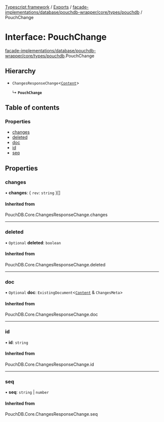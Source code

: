 [Typescript framework](../index.md) / [Exports](../modules.md) / [facade-implementations/database/pouchdb-wrapper/core/types/pouchdb](../modules/facade_implementations_database_pouchdb_wrapper_core_types_pouchdb.md) / PouchChange

# Interface: PouchChange

[facade-implementations/database/pouchdb-wrapper/core/types/pouchdb](../modules/facade_implementations_database_pouchdb_wrapper_core_types_pouchdb.md).PouchChange

## Hierarchy

- `ChangesResponseChange`<[`Content`](facade_implementations_database_pouchdb_wrapper_core_types_pouchdb.Content.md)\>

  ↳ **`PouchChange`**

## Table of contents

### Properties

- [changes](facade_implementations_database_pouchdb_wrapper_core_types_pouchdb.PouchChange.md#changes)
- [deleted](facade_implementations_database_pouchdb_wrapper_core_types_pouchdb.PouchChange.md#deleted)
- [doc](facade_implementations_database_pouchdb_wrapper_core_types_pouchdb.PouchChange.md#doc)
- [id](facade_implementations_database_pouchdb_wrapper_core_types_pouchdb.PouchChange.md#id)
- [seq](facade_implementations_database_pouchdb_wrapper_core_types_pouchdb.PouchChange.md#seq)

## Properties

### changes

• **changes**: { `rev`: `string`  }[]

#### Inherited from

PouchDB.Core.ChangesResponseChange.changes

___

### deleted

• `Optional` **deleted**: `boolean`

#### Inherited from

PouchDB.Core.ChangesResponseChange.deleted

___

### doc

• `Optional` **doc**: `ExistingDocument`<[`Content`](facade_implementations_database_pouchdb_wrapper_core_types_pouchdb.Content.md) & `ChangesMeta`\>

#### Inherited from

PouchDB.Core.ChangesResponseChange.doc

___

### id

• **id**: `string`

#### Inherited from

PouchDB.Core.ChangesResponseChange.id

___

### seq

• **seq**: `string` \| `number`

#### Inherited from

PouchDB.Core.ChangesResponseChange.seq
